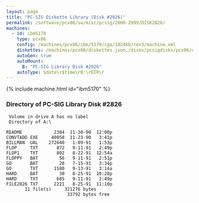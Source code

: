 ```yaml
---
layout: page
title: "PC-SIG Diskette Library (Disk #2826)"
permalink: /software/pcx86/sw/misc/pcsig/2000-2999/DISK2826/
machines:
  - id: ibm5170
    type: pcx86
    config: /machines/pcx86/ibm/5170/cga/1024kb/rev3/machine.xml
    diskettes: /machines/pcx86/diskettes.json,/disks/pcsigdisks/pcx86/diskettes.json
    autoGen: true
    autoMount:
      B: "PC-SIG Library Disk #2826"
    autoType: $date\r$time\rB:\rDIR\r
---
```


{% include machine.html id="ibm5170" %}

### Directory of PC-SIG Library Disk #2826

     Volume in drive A has no label
     Directory of A:\

    README            2304  11-30-90  12:00p
    CONVTADD EXE     40058  11-23-90   3:41p
    BILLMAN  UAL    272640   1-09-91   1:53p
    FLOP     TXT       872   9-11-91   2:49p
    FLOP1    TXT       802   8-22-91  12:54a
    FLOPPY   BAT        56   9-11-91   2:51p
    GO       BAT        28   7-15-91   3:34p
    GO       TXT      1580   9-13-91   3:14a
    HARD     BAT        30   8-25-91  10:28p
    HARD     TXT       685   9-11-91   2:49p
    FILE2826 TXT      2221   8-25-91  11:10p
           11 file(s)     321276 bytes
                           33792 bytes free

